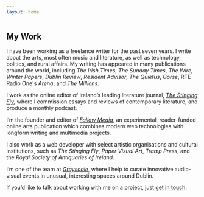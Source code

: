 ```yaml
---
layout: home
---
```


<section class="c-home-section">
<h2 class="c-home-section__heading">My Work</h2>
<div class="c-home-section__body c-home-section__body--single-col">

<p>I have been working as a freelance writer for the past seven years. I write about the arts, most often music and literature, as well as technology, politics, and rural affairs. My writing has appeared in many publications around the world, including <em>The Irish Times</em>, <em>The Sunday Times</em>, <em>The Wire</em>, <em>Winter Papers</em>, <em>Dublin Review</em>, <em>Resident Advisor</em>, <em>The Quietus</em>, <em>Gorse</em>, RTE Radio One's <em>Arena</em>, and <em>The Millions</em>.</p>

<p>I work as the online editor of Ireland’s leading literature journal, <em><a href="https://stingingfly.org" target="_blank" rel="nofollow">The Stinging Fly</a></em>, where I commission essays and reviews of contemporary literature, and produce a monthly podcast.</p>

<p>I’m the founder and editor of <em><a href="https://fallowmedia.com" target="_blank" rel="nofollow">Fallow Media</a></em>, an experimental, reader-funded online arts publication which combines modern web technologies with longform writing and multimedia projects.</p>

<p>I also work as a web developer with select artistic organisations and cultural institutions, such as <em>The Stinging Fly</em>, <em>Paper Visual Art</em>, <em>Tramp Press</em>, and the <em>Royal Society of Antiquaries of Ireland</em>.</p>

<p>I’m one of the team at <em><a href="http://grayscale.ie/" target="_blank" rel="nofollow">Grayscale</a></em>, where I help to curate innovative audio-visual events in unusual, interesting spaces around Dublin.</p>

<p>If you’d like to talk about working with me on a project, <a href="mailto:imaleney@gmail.com" target="_blank" rel="nofollow">just get in touch</a>.</p>
</div>
</section>
